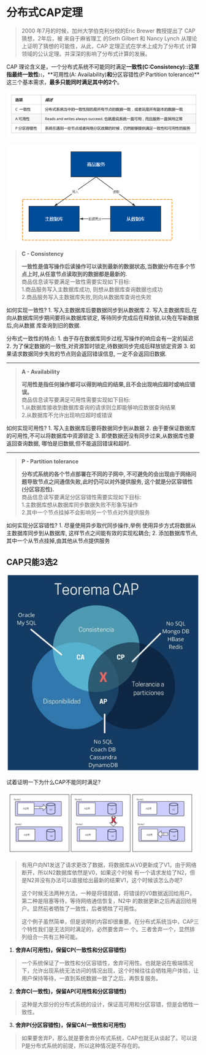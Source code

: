 # 分布式CAP定理
> 2000 年7月的时候，加州大学伯克利分校的Eric Brewer 教授提出了 CAP 猜想，2年后，被 来自于麻省理工 的Seth Gilbert 和 Nancy Lynch 从理论上证明了猜想的可能性，从此，CAP 定理正式在学术上成为了分布式 计算领域的公认定理。并深深的影响了分布式计算的发展。   

CAP 理论含义是，一个分布式系统不可能同时满足**一致性(C:Consistency)::这里指最终一致性::**，**可用性(A: Availability)**和**分区容错性(P:Partition tolerance)**这三个基本需求，**最多只能同时满足其中的2个**。 

![](%E5%88%86%E5%B8%83%E5%BC%8FCAP%E5%AE%9A%E7%90%86/721BF083-2561-4E85-8071-17539BBDE150.png)

![](%E5%88%86%E5%B8%83%E5%BC%8FCAP%E5%AE%9A%E7%90%86/page13image27391600.png) 


> **C - Consistency**   
>   
> **一致性是值写操作后读操作可以读到最新的数据状态,当数据分布在多个节点上时,从任意节点读取到的数据都是最新的.**   
> 商品信息读写要满足一致性需要实现如下目标:   
> 1.商品服务写入主数据库成功, 则想从数据库查询数据也成功   
> 2.商品服务写入主数据库失败,则向从数据库查询也失败   

如何实现一致性? 
	1. 写入主数据库后要数据同步到从数据库 
	2. 写入主数据库后,在向从数据库同步期间要将从数据库锁定, 等待同步完成后在释放锁,以免在写新数据后,向从数据 库查询到旧的数据. 

分布式一致性的特点: 
	1. 由于存在数据库同步过程,写操作的响应会有一定的延迟 
	2. 为了保定数据的一致性,对资源暂时锁定,待数据同步完成后释放锁定资源 
	3. 如果请求数据同步失败的节点则会返回错误信息, 一定不会返回旧数据. 
- - - -
> **A - Availability**  
>   
> **可用性是指任何操作都可以得到响应的结果,且不会出现响应超时或响应错误。**   
> 商品信息读写要满足可用性需要实现如下目标:   
> 	1.从数据库接收到数据库查询的请求则立即能够响应数据查询结果   
> 	2.从数据库不允许出现响应超时或错误  

如何实现可用性? 
	1. 写入主数据库后要将数据同步到从数据 
	2. 由于要保证数据库的可用性,不可以将数据库中资源锁定 
	3. 即使数据还没有同步过来,从数据库也要返回查询数据, 哪怕是旧数据,但不能返回错误和超时.  
- - - -
> **P - Partition tolerance**  
>   
> **分布式系统的各个节点部署在不同的子网中, 不可避免的会出现由于网络问题导致节点之间通信失败,此时仍可以对外提供服务, 这个就是分区容错性 (分区容忍性).**   
> 商品信息读写要满足分区容错性需要实现如下目标:   
> 1.主数据库想从数据库同步数据失败不形象写操作   
> 2.其中一个节点挂掉不会影响另一个节点对外提供服务  
 
如何实现分区容错性? 
	1. 尽量使用异步取代同步操作,举例 使用异步方式将数据从主数据库同步到从数据库, 这样节点之间能有效的实现松耦合; 
	2. 添加数据库节点,其中一个从节点挂掉,由其他从节点提供服务 

## CAP只能3选2 
 
![](%E5%88%86%E5%B8%83%E5%BC%8FCAP%E5%AE%9A%E7%90%86/BB4E0F9C-65E4-4EAA-95C2-862534466DF7.png)

试着证明一下为什么CAP不能同时满足?

![](%E5%88%86%E5%B8%83%E5%BC%8FCAP%E5%AE%9A%E7%90%86/page15image27663264.png) 

> 有用户向N1发送了请求更改了数据，将数据库从V0更新成了V1。由于网络断开，所以N2数据库依然是V0，如果这个时候 有一个请求发给了N2，但是N2并没有办法可以直接给出最新的结果V1，这个时候该怎么办呢?   
>   
> 这个时候无法两种方法，一种是将错就错，将错误的V0数据返回给用户。第二种是阻塞等待，等待网络通信恢复，N2中 的数据更新之后再返回给用户。显然前者牺牲了一致性，后者牺牲了可用性。   
>   
> 这个例子虽然简单，但是说明的内容却很重要。在分布式系统当中，CAP三个特性我们是无法同时满足的，必然要舍弃一 个。三者舍弃一个，显然排列组合一共有三种可能。   

1. **舍弃A(可用性)，保留CP(一致性和分区容错性)** 
> 一个系统保证了一致性和分区容错性，舍弃可用性。也就是说在极端情况下，允许出现系统无法访问的情况出现，这个时候往往会牺牲用户体验，让用户保持等待，一直到系统数据一致了之后，再恢复服务。  

2. **舍弃C(一致性)，保留AP(可用性和分区容错性)** 
> 这种是大部分的分布式系统的设计，保证高可用和分区容错，但是会牺牲一致性。   

3.  **舍弃P(分区容错性)，保留CA(一致性和可用性)** 
> 如果要舍弃P，那么就是要舍弃分布式系统，CAP也就无从谈起了。可以说P是分布式系统的前提，所以这种情况是不存在的。   
